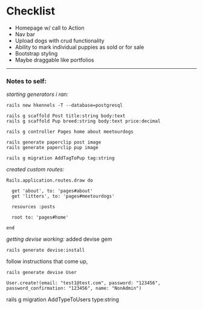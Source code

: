 # Checklist
- Homepage w/ call to Action
- Nav bar
- Upload dogs  with crud functionality
- Ability to mark individual puppies as sold or for sale
- Bootstrap styling
- Maybe draggable like portfolios

---

### Notes to self:

*starting generators i ran:*
```
rails new hkennels -T --database=postgresql

rails g scaffold Post title:string body:text
rails g scaffold Pup breed:string body:text price:decimal

rails g controller Pages home about meetourdogs

rails generate paperclip post image
rails generate paperclip pup image

rails g migration AddTagToPup tag:string
```

*created custom routes:*
```
Rails.application.routes.draw do

  get 'about', to: 'pages#about'
  get 'litters', to: 'pages#meetourdogs'

  resources :posts

  root to: 'pages#home'

end
```
*getting devise working:*
added devise gem

```
rails generate devise:install
```
follow instructions that come up,

```
rails generate devise User

User.create!(email: "test1@test.com", password: "123456", password_confirmation: "123456", name: "NonAdmin")

```
rails g migration AddTypeToUsers type:string
